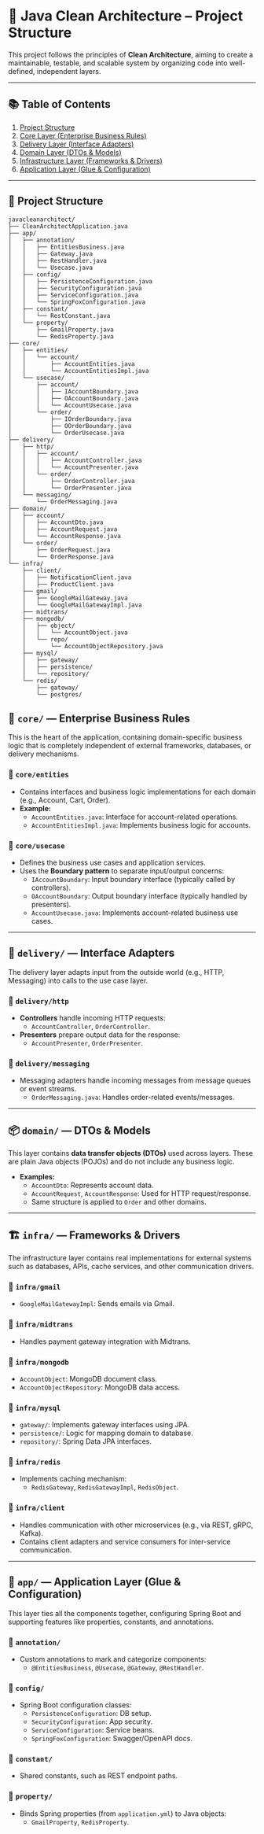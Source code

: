 # 🧼 Java Clean Architecture – Project Structure

This project follows the principles of **Clean Architecture**, aiming to create a maintainable, testable, and scalable system by organizing code into well-defined, independent layers.

---

## 📚 Table of Contents

1. [Project Structure](#-project-structure)
2. [Core Layer (Enterprise Business Rules)](#-core--enterprise-business-rules)
3. [Delivery Layer (Interface Adapters)](#-delivery--interface-adapters)
4. [Domain Layer (DTOs & Models)](#-domain--dtos--models)
5. [Infrastructure Layer (Frameworks & Drivers)](#-infra--frameworks--drivers)
6. [Application Layer (Glue & Configuration)](#-app--application-layer-glue--configuration)

---

## 📁 Project Structure

```plaintext
javacleanarchitect/
├── CleanArchitectApplication.java
├── app/
│   ├── annotation/
│   │   ├── EntitiesBusiness.java
│   │   ├── Gateway.java
│   │   ├── RestHandler.java
│   │   └── Usecase.java
│   ├── config/
│   │   ├── PersistenceConfiguration.java
│   │   ├── SecurityConfiguration.java
│   │   ├── ServiceConfiguration.java
│   │   └── SpringFoxConfiguration.java
│   ├── constant/
│   │   └── RestConstant.java
│   └── property/
│       ├── GmailProperty.java
│       └── RedisProperty.java
├── core/
│   ├── entities/
│   │   └── account/
│   │       ├── AccountEntities.java
│   │       └── AccountEntitiesImpl.java
│   └── usecase/
│       ├── account/
│       │   ├── IAccountBoundary.java
│       │   ├── OAccountBoundary.java
│       │   └── AccountUsecase.java
│       └── order/
│           ├── IOrderBoundary.java
│           ├── OOrderBoundary.java
│           └── OrderUsecase.java
├── delivery/
│   ├── http/
│   │   ├── account/
│   │   │   ├── AccountController.java
│   │   │   └── AccountPresenter.java
│   │   └── order/
│   │       ├── OrderController.java
│   │       └── OrderPresenter.java
│   └── messaging/
│       └── OrderMessaging.java
├── domain/
│   ├── account/
│   │   ├── AccountDto.java
│   │   ├── AccountRequest.java
│   │   └── AccountResponse.java
│   └── order/
│       ├── OrderRequest.java
│       └── OrderResponse.java
└── infra/
    ├── client/
    │   ├── NotificationClient.java
    │   ├── ProductClient.java
    ├── gmail/
    │   ├── GoogleMailGateway.java
    │   └── GoogleMailGatewayImpl.java
    ├── midtrans/
    ├── mongodb/
    │   ├── object/
    │   │   └── AccountObject.java
    │   └── repo/
    │       └── AccountObjectRepository.java
    ├── mysql/
    │   ├── gateway/
    │   ├── persistence/
    │   └── repository/
    └── redis/
        ├── gateway/
        └── postgres/
```

## 🧠 `core/` — Enterprise Business Rules

This is the heart of the application, containing domain-specific business logic that is completely independent of external frameworks, databases, or delivery mechanisms.

### 🔹 `core/entities`
- Contains interfaces and business logic implementations for each domain (e.g., Account, Cart, Order).
- **Example:**
    - `AccountEntities.java`: Interface for account-related operations.
    - `AccountEntitiesImpl.java`: Implements business logic for accounts.

### 🔹 `core/usecase`
- Defines the business use cases and application services.
- Uses the **Boundary pattern** to separate input/output concerns:
    - `IAccountBoundary`: Input boundary interface (typically called by controllers).
    - `OAccountBoundary`: Output boundary interface (typically handled by presenters).
    - `AccountUsecase.java`: Implements account-related business use cases.

---

## 🚚 `delivery/` — Interface Adapters

The delivery layer adapts input from the outside world (e.g., HTTP, Messaging) into calls to the use case layer.

### 🔹 `delivery/http`
- **Controllers** handle incoming HTTP requests:
    - `AccountController`, `OrderController`.
- **Presenters** prepare output data for the response:
    - `AccountPresenter`, `OrderPresenter`.

### 🔹 `delivery/messaging`
- Messaging adapters handle incoming messages from message queues or event streams.
    - `OrderMessaging.java`: Handles order-related events/messages.

---

## 📦 `domain/` — DTOs & Models

This layer contains **data transfer objects (DTOs)** used across layers. These are plain Java objects (POJOs) and do not include any business logic.

- **Examples:**
    - `AccountDto`: Represents account data.
    - `AccountRequest`, `AccountResponse`: Used for HTTP request/response.
    - Same structure is applied to `Order` and other domains.

---

## 🏗️ `infra/` — Frameworks & Drivers

The infrastructure layer contains real implementations for external systems such as databases, APIs, cache services, and other communication drivers.

### 🔹 `infra/gmail`
- `GoogleMailGatewayImpl`: Sends emails via Gmail.

### 🔹 `infra/midtrans`
- Handles payment gateway integration with Midtrans.

### 🔹 `infra/mongodb`
- `AccountObject`: MongoDB document class.
- `AccountObjectRepository`: MongoDB data access.

### 🔹 `infra/mysql`
- `gateway/`: Implements gateway interfaces using JPA.
- `persistence/`: Logic for mapping domain to database.
- `repository/`: Spring Data JPA interfaces.

### 🔹 `infra/redis`
- Implements caching mechanism:
    - `RedisGateway`, `RedisGatewayImpl`, `RedisObject`.

### 🔹 `infra/client`
- Handles communication with other microservices (e.g., via REST, gRPC, Kafka).
- Contains client adapters and service consumers for inter-service communication.

---

## 🧩 `app/` — Application Layer (Glue & Configuration)

This layer ties all the components together, configuring Spring Boot and supporting features like properties, constants, and annotations.

### 🔹 `annotation/`
- Custom annotations to mark and categorize components:
    - `@EntitiesBusiness`, `@Usecase`, `@Gateway`, `@RestHandler`.

### 🔹 `config/`
- Spring Boot configuration classes:
    - `PersistenceConfiguration`: DB setup.
    - `SecurityConfiguration`: App security.
    - `ServiceConfiguration`: Service beans.
    - `SpringFoxConfiguration`: Swagger/OpenAPI docs.

### 🔹 `constant/`
- Shared constants, such as REST endpoint paths.

### 🔹 `property/`
- Binds Spring properties (from `application.yml`) to Java objects:
    - `GmailProperty`, `RedisProperty`.